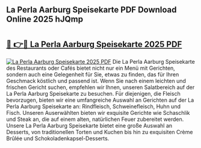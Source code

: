 ## La Perla Aarburg Speisekarte PDF Download Online 2025 hJQmp

# <h2><a href="http://gc5fvgr.nevu.top/?p=La+Perla+Aarburg+Speisekarte">🔗 👉🔴 La Perla Aarburg Speisekarte 2025 PDF</a></h2>

[![La Perla Aarburg Speisekarte 2025 PDF](https://i.imgur.com/dBaPXMq.png)](http://gc5fvgr.nevu.top/?p=La+Perla+Aarburg+Speisekarte)
Die La Perla Aarburg Speisekarte des Restaurants oder Cafés bietet nicht nur ein Menü mit Gerichten, sondern auch eine Gelegenheit für Sie, etwas zu finden, das für Ihren Geschmack köstlich und passend ist. Wenn Sie nach einem leichten und frischen Gericht suchen, empfehlen wir Ihnen, unseren Salatbereich auf der La Perla Aarburg Speisekarte zu besuchen. Für diejenigen, die Fleisch bevorzugen, bieten wir eine umfangreiche Auswahl an Gerichten auf der La Perla Aarburg Speisekarte an: Rindfleisch, Schweinefleisch, Huhn und Fisch. Unseren Auserwählten bieten wir exquisite Gerichte wie Schaschlik und Steak an, die auf einem alten, natürlichen Feuer zubereitet werden. Unsere La Perla Aarburg Speisekarte bietet eine große Auswahl an Desserts, von traditionellen Torten und Kuchen bis hin zu exquisiten Crème Brûlée und Schokoladenkapsel-Desserts.
